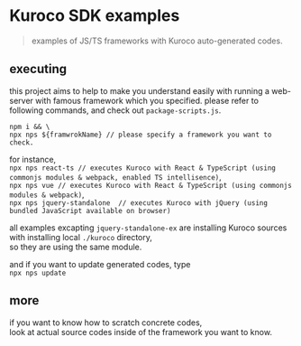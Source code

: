# Kuroco SDK examples

> examples of JS/TS frameworks with Kuroco auto-generated codes.

## executing

this project aims to help to make you understand easily with running a web-server with famous framework which you specified.
please refer to following commands, and check out `package-scripts.js`.

```
npm i && \
npx nps ${framwrokName} // please specify a framework you want to check.
```

for instance,  
`npx nps react-ts // executes Kuroco with React & TypeScript (using commonjs modules & webpack, enabled TS intellisence)`,  
`npx nps vue // executes Kuroco with React & TypeScript (using commonjs modules & webpack)`,  
`npx nps jquery-standalone  // executes Kuroco with jQuery (using bundled JavaScript available on browser)`

all examples excapting `jquery-standalone-ex` are installing Kuroco sources with installing local `./kuroco` directory,  
so they are using the same module.

and if you want to update generated codes, type  
`npx nps update`

## more

if you want to know how to scratch concrete codes,  
look at actual source codes inside of the framework you want to know.
